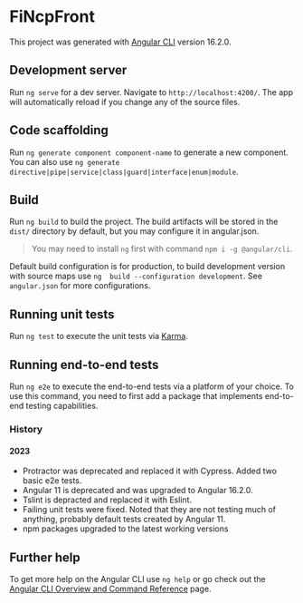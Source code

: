 # FiNcpFront

This project was generated with [Angular CLI](https://github.com/angular/angular-cli) version 16.2.0.

## Development server

Run `ng serve` for a dev server. Navigate to `http://localhost:4200/`. The app will automatically reload if you change any of the source files.

## Code scaffolding

Run `ng generate component component-name` to generate a new component. You can also use `ng generate directive|pipe|service|class|guard|interface|enum|module`.

## Build

Run `ng build` to build the project. The build artifacts will be stored in the `dist/` directory by default, but you may configure it in angular.json.
> You may need to install `ng` first with command `npm i -g @angular/cli`.

Default build configuration is for production, to build development version with source maps use `ng  build --configuration development`. See `angular.json` for more configurations.

## Running unit tests

Run `ng test` to execute the unit tests via [Karma](https://karma-runner.github.io).

## Running end-to-end tests

Run `ng e2e` to execute the end-to-end tests via a platform of your choice. To use this command, you need to first add a package that implements end-to-end testing capabilities.

### History
#### 2023
* Protractor was deprecated and replaced it with Cypress. Added two basic e2e tests.
* Angular 11 is deprecated and was upgraded to Angular 16.2.0.
* Tslint is depracted and replaced it with Eslint.
* Failing unit tests were fixed. Noted that they are not testing much of anything, probably default tests created by Angular 11.
* npm packages upgraded to the latest working versions

## Further help

To get more help on the Angular CLI use `ng help` or go check out the [Angular CLI Overview and Command Reference](https://angular.io/cli) page.
